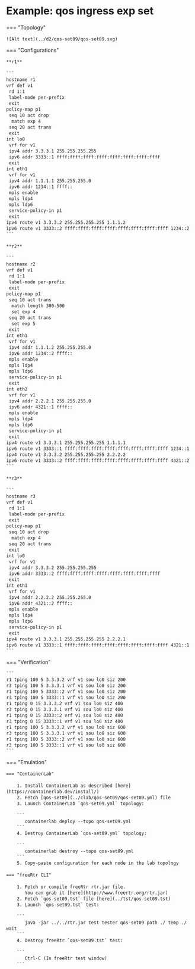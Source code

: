 # Example: qos ingress exp set

=== "Topology"

    ![Alt text](../d2/qos-set09/qos-set09.svg)

=== "Configurations"

    **r1**

    ```
    hostname r1
    vrf def v1
     rd 1:1
     label-mode per-prefix
     exit
    policy-map p1
     seq 10 act drop
      match exp 4
     seq 20 act trans
     exit
    int lo0
     vrf for v1
     ipv4 addr 3.3.3.1 255.255.255.255
     ipv6 addr 3333::1 ffff:ffff:ffff:ffff:ffff:ffff:ffff:ffff
     exit
    int eth1
     vrf for v1
     ipv4 addr 1.1.1.1 255.255.255.0
     ipv6 addr 1234::1 ffff::
     mpls enable
     mpls ldp4
     mpls ldp6
     service-policy-in p1
     exit
    ipv4 route v1 3.3.3.2 255.255.255.255 1.1.1.2
    ipv6 route v1 3333::2 ffff:ffff:ffff:ffff:ffff:ffff:ffff:ffff 1234::2
    ```

    **r2**

    ```
    hostname r2
    vrf def v1
     rd 1:1
     label-mode per-prefix
     exit
    policy-map p1
     seq 10 act trans
      match length 300-500
      set exp 4
     seq 20 act trans
      set exp 5
     exit
    int eth1
     vrf for v1
     ipv4 addr 1.1.1.2 255.255.255.0
     ipv6 addr 1234::2 ffff::
     mpls enable
     mpls ldp4
     mpls ldp6
     service-policy-in p1
     exit
    int eth2
     vrf for v1
     ipv4 addr 2.2.2.1 255.255.255.0
     ipv6 addr 4321::1 ffff::
     mpls enable
     mpls ldp4
     mpls ldp6
     service-policy-in p1
     exit
    ipv4 route v1 3.3.3.1 255.255.255.255 1.1.1.1
    ipv6 route v1 3333::1 ffff:ffff:ffff:ffff:ffff:ffff:ffff:ffff 1234::1
    ipv4 route v1 3.3.3.2 255.255.255.255 2.2.2.2
    ipv6 route v1 3333::2 ffff:ffff:ffff:ffff:ffff:ffff:ffff:ffff 4321::2
    ```

    **r3**

    ```
    hostname r3
    vrf def v1
     rd 1:1
     label-mode per-prefix
     exit
    policy-map p1
     seq 10 act drop
      match exp 4
     seq 20 act trans
     exit
    int lo0
     vrf for v1
     ipv4 addr 3.3.3.2 255.255.255.255
     ipv6 addr 3333::2 ffff:ffff:ffff:ffff:ffff:ffff:ffff:ffff
     exit
    int eth1
     vrf for v1
     ipv4 addr 2.2.2.2 255.255.255.0
     ipv6 addr 4321::2 ffff::
     mpls enable
     mpls ldp4
     mpls ldp6
     service-policy-in p1
     exit
    ipv4 route v1 3.3.3.1 255.255.255.255 2.2.2.1
    ipv6 route v1 3333::1 ffff:ffff:ffff:ffff:ffff:ffff:ffff:ffff 4321::1
    ```

=== "Verification"

    ```
    r1 tping 100 5 3.3.3.2 vrf v1 sou lo0 siz 200
    r3 tping 100 5 3.3.3.1 vrf v1 sou lo0 siz 200
    r1 tping 100 5 3333::2 vrf v1 sou lo0 siz 200
    r3 tping 100 5 3333::1 vrf v1 sou lo0 siz 200
    r1 tping 0 15 3.3.3.2 vrf v1 sou lo0 siz 400
    r3 tping 0 15 3.3.3.1 vrf v1 sou lo0 siz 400
    r1 tping 0 15 3333::2 vrf v1 sou lo0 siz 400
    r3 tping 0 15 3333::1 vrf v1 sou lo0 siz 400
    r1 tping 100 5 3.3.3.2 vrf v1 sou lo0 siz 600
    r3 tping 100 5 3.3.3.1 vrf v1 sou lo0 siz 600
    r1 tping 100 5 3333::2 vrf v1 sou lo0 siz 600
    r3 tping 100 5 3333::1 vrf v1 sou lo0 siz 600
    ```

=== "Emulation"

    === "ContainerLab"

        1. Install ContainerLab as described [here](https://containerlab.dev/install/)  
        2. Fetch [qos-set09](../clab/qos-set09/qos-set09.yml) file  
        3. Launch ContainerLab `qos-set09.yml` topology:  

        ```
           containerlab deploy --topo qos-set09.yml  
        ```
        4. Destroy ContainerLab `qos-set09.yml` topology:  

        ```
           containerlab destroy --topo qos-set09.yml  
        ```
        5. Copy-paste configuration for each node in the lab topology

    === "freeRtr CLI"

        1. Fetch or compile freeRtr rtr.jar file.  
           You can grab it [here](http://www.freertr.org/rtr.jar)  
        2. Fetch `qos-set09.tst` file [here](../tst/qos-set09.tst)  
        3. Launch `qos-set09.tst` test:  

        ```
           java -jar ../../rtr.jar test tester qos-set09 path ./ temp ./ wait
        ```
        4. Destroy freeRtr `qos-set09.tst` test:  

        ```
           Ctrl-C (In freeRtr test window)
        ```

